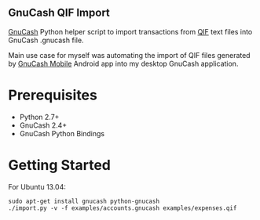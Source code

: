 GnuCash QIF Import
------------------

[GnuCash][GnuCash] Python helper script to import transactions from [QIF][QIF] text files into GnuCash .gnucash file.

Main use case for myself was automating the import of QIF files generated by [GnuCash Mobile][GnuCash Mobile] Android app into my desktop GnuCash application.


Prerequisites
==============

* Python 2.7+
* GnuCash 2.4+
* GnuCash Python Bindings

Getting Started
===============

For Ubuntu 13.04:

    sudo apt-get install gnucash python-gnucash
    ./import.py -v -f examples/accounts.gnucash examples/expenses.qif

[GnuCash]:        http://www.gnucash.org
[QIF]:            http://en.wikipedia.org/wiki/Quicken_Interchange_Format
[GnuCash Mobile]: https://play.google.com/store/apps/details?id=org.gnucash.android&hl=en
